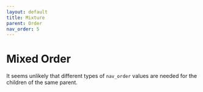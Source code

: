 ```yaml
---
layout: default
title: Mixture
parent: Order
nav_order: 5
---
```


# Mixed Order

It seems unlikely that different types of `nav_order` values are needed for the children of the same parent.
